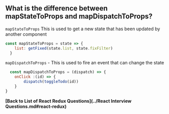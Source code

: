 ## What is the difference between mapStateToProps and mapDispatchToProps?

`mapStateToProps` This is used to get a new state that has been updated by another component

```jsx
const mapStateToProps = state => {
    list: getFixed(state.list, state.fixFilter)
  }

```

`mapDispatchToProps` - This is used to fire an event that can change the state
```jsx
  const mapDispatchToProps = (dispatch) => {
    onClick :(id) => {
        dispatch(toggleTodo(id))
    }
}
```

**[Back to List of React Redux Questions](../React Interview Questions.md#react-redux)**
